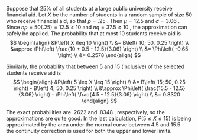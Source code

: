 Suppose that ${25}\%$ of all students at a large public university receive financial aid. Let $X$ be the number of students in a random sample of size 50 who receive financial aid, so that $p = {.25}$ . 
Then $\mu = {12.5}$ and $\sigma = {3.06}$ . Since ${np} = {50}\left( {.25}\right) = {12.5} \geq {10}$ and ${nq} = {37.5} \geq {10}$ , the approximation can safely be applied. 
The probability that at most 10 students receive aid is
$$
\begin{align}
    &P\left( X \leq 10 \right) \\
    &= B\left( 10; 50, 0.25 \right) \\
    &\approx \Phi\left( \frac{10 + 0.5 - 12.5}{3.06} \right) \\
    &= \Phi\left( -0.65 \right) \\
    &= 0.2578
\end{align}
$$

Similarly, the probability that between 5 and 15 (inclusive) of the selected students receive aid is
$$
\begin{align}
    &P\left( 5 \leq X \leq 15 \right) \\
    &= B\left( 15; 50, 0.25 \right) - B\left( 4; 50, 0.25 \right) \\
    &\approx \Phi\left( \frac{15.5 - 12.5}{3.06} \right) - \Phi\left( \frac{4.5 - 12.5}{3.06} \right) \\
    &= 0.8320
\end{align}
$$

The exact probabilities are .2622 and .8348 , respectively, so the approximations are quite good. 
In the last calculation, $P\left( {5 \leq X \leq {15}}\right)$ is being approximated by the area under the normal curve between 4.5 and 15.5 - the continuity correction is used for both the upper and lower limits.